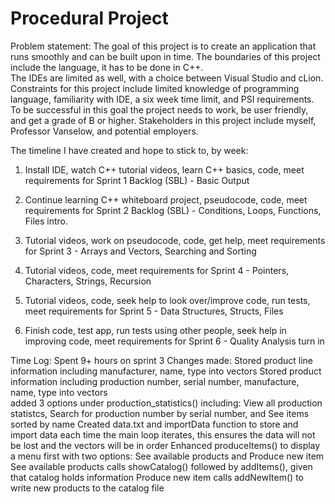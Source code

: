 # Procedural Project 
Problem statement: 
The goal of this project is to create an application that runs smoothly and can be built upon in time. 
The boundaries of this project include the language, it has to be done in C++.  
The IDEs are limited as well, with a choice between Visual Studio and cLion.  
Constraints for this project include limited knowledge of programming language, familiarity with IDE, 
a six week time limit, and PSI requirements. 
To be successful in this goal the project needs to work, be user friendly, and get a grade of B or higher. 
Stakeholders in this project include myself, Professor Vanselow, and potential employers. 

The timeline I have created and hope to stick to, by week: 

1. Install IDE, watch C++ tutorial videos, learn C++ basics, code, meet requirements for Sprint 1 Backlog (SBL) - Basic Output 

2. Continue learning C++ whiteboard project, pseudocode, code, meet requirements for Sprint 2 Backlog (SBL) - Conditions, Loops, Functions, Files intro.  

3. Tutorial videos, work on pseudocode, code, get help, meet requirements for Sprint 3 - Arrays and Vectors, Searching and Sorting 

4. Tutorial videos, code, meet requirements for Sprint 4 - Pointers, Characters, Strings, Recursion 

5. Tutorial videos, code, seek help to look over/improve code, run tests, meet requirements for Sprint 5 - Data Structures, Structs, Files

6. Finish code, test app, run tests using other people, seek help in improving code, meet requirements for Sprint 6 - Quality Analysis turn in 

Time Log: 
Spent 9+ hours on sprint 3
Changes made:
Stored product line information including manufacturer, name, type into vectors
Stored product information including production number, serial number, manufacture, name, type into vectors  
added 3 options under production_statistics() including: View all production statistcs, Search for production number by serial number, and See items sorted by name 
Created data.txt and importData function to store and import data each time the main loop iterates,
 this ensures the data will not be lost and the vectors will be in order 
 Enhanced produceItems() to display a menu first with two options: See available products and Produce new item 
 See available products calls showCatalog() followed by addItems(), given that catalog holds information 
 Produce new item calls addNewItem() to write new products to the catalog file 
